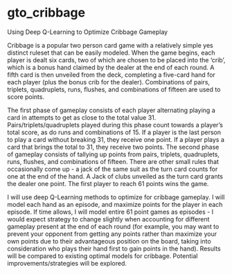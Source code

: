 # gto_cribbage

Using Deep Q-Learning to Optimize Cribbage Gameplay 

Cribbage is a popular two person card game with a relatively simple yes distinct ruleset that can be easily modeled. When the game begins, each player is dealt six cards, two of which are chosen to be placed into the ‘crib’, which is a bonus hand claimed by the dealer at the end of each round. A fifth card is then unveiled from the deck, completing a five-card hand for each player (plus the bonus crib for the dealer). Combinations of pairs, triplets, quadruplets, runs, flushes, and combinations of fifteen are used to score points.

The first phase of gameplay consists of each player alternating playing a card in attempts to get as close to the total value 31. Pairs/triplets/quadruplets played during this phase count towards a player’s total score, as do runs and combinations of 15. If a player is the last person to play a card without breaking 31, they receive one point. If a player plays a card that brings the total to 31, they receive two points. The second phase of gameplay consists of tallying up points from pairs, triplets, quadruplets, runs, flushes, and combinations of fifteen. There are other small rules that occasionally come up - a jack of the same suit as the turn card counts for one at the end of the hand. A Jack of clubs unveiled as the turn card grants the dealer one point. The first player to reach 61 points wins the game. 

I will use deep Q-Learning methods to optimize for cribbage gameplay. I will model each hand as an episode, and maximize points for the player in each episode. If time allows, I will model entire 61 point games as episodes - I would expect strategy to change slightly when accounting for different gameplay present at the end of each round (for example, you may want to prevent your opponent from getting any points rather than maximize your own points due to their advantageous position on the board, taking into consideration who plays their hand first to gain points in the hand). Results will be compared to existing optimal models for cribbage. Potential improvements/strategies will be explored. 

